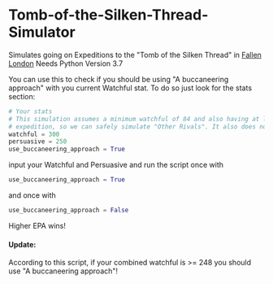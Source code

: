 # Tomb-of-the-Silken-Thread-Simulator
Simulates going on Expeditions to the "Tomb of the Silken Thread" in [Fallen London](https://www.fallenlondon.com/)
Needs Python Version 3.7


You can use this to check if you should be using "A buccaneering approach" with you current Watchful stat.
To do so just look for the stats section:
```python
# Your stats
# This simulation assumes a minimum watchful of 84 and also having at least 17 supplies at all times during the
# expedition, so we can safely simulate "Other Rivals". It also does not account for stat changes.
watchful = 300
persuasive = 250
use_buccaneering_approach = True
```

input your Watchful and Persuasive and run the script once with
```python
use_buccaneering_approach = True
```
and once with
```python
use_buccaneering_approach = False
```

Higher EPA wins!

#### Update:
According to this script, if your combined watchful is >= 248 you should use "A buccaneering approach"!
